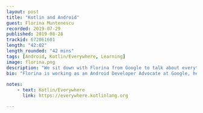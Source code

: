 ```yaml
---
layout: post
title: "Kotlin and Android"
guest: Florina Muntenescu 
recorded: 2019-07-29
published: 2019-08-28
trackid: 672061601
length: "42:02"
length_rounded: "42 mins"
tags: [Android, Kotlin/Everywhere, Learning]
image: florina.png
description: "We sit down with Florina from Google to talk about everything Kotlin, from Android and what it means to be Kotlin First, to the series of Kotlin/Everywhere events that JetBrains and Google have collaborated on, and even touching on code reviews."
bio: "Florina is working as an Android Developer Advocate at Google, helping developers architect clean, testable apps using the Architecture Components libraries. She has been working with Android for 8 years, previous work covering news at upday, payment solutions at payleven and navigation services at Garmin."
                                                                                                                                                                                                                                                                                        
notes: 
    - text: Kotlin/Everywhere
      link: https://everywhere.kotlinlang.org

---
```

